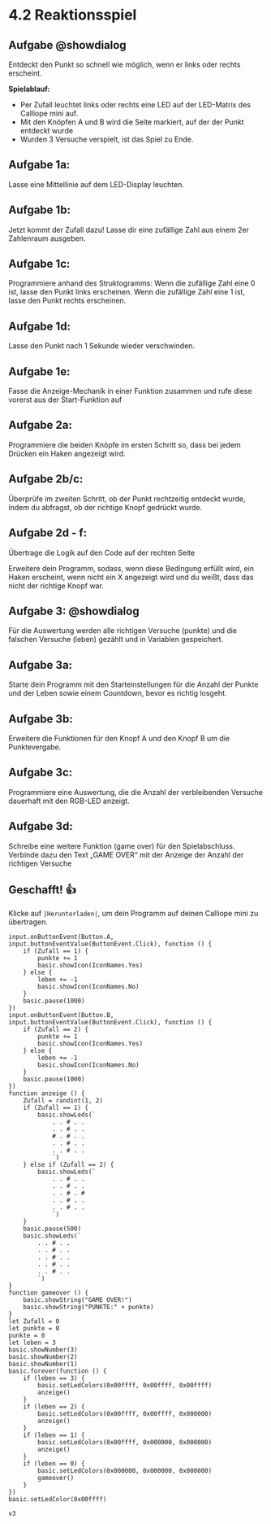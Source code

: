 # 4.2 Reaktionsspiel

## Aufgabe @showdialog
Entdeckt den Punkt so schnell wie möglich, wenn er links oder rechts erscheint.

**Spielablauf:**
- Per Zufall leuchtet links oder rechts eine LED auf der LED-Matrix des Calliope mini auf.
- Mit den Knöpfen A und B wird die Seite markiert, auf der der Punkt entdeckt wurde
- Wurden 3 Versuche verspielt, ist das Spiel zu Ende.

## Aufgabe 1a:
Lasse eine Mittellinie auf dem LED-Display leuchten.

## Aufgabe 1b:
Jetzt kommt der Zufall dazu! Lasse dir eine zufällige Zahl aus einem 2er Zahlenraum ausgeben.

## Aufgabe 1c:

Programmiere anhand des Struktogramms:
Wenn die zufällige Zahl eine 0 ist,
lasse den Punkt links erscheinen.
Wenn die zufällige Zahl eine 1 ist,
lasse den Punkt rechts erscheinen.

## Aufgabe 1d:

Lasse den Punkt nach 1 Sekunde
wieder verschwinden.

## Aufgabe 1e:

Fasse die Anzeige-Mechanik in einer Funktion zusammen und rufe diese vorerst aus der Start-Funktion auf

## Aufgabe 2a:

Programmiere die beiden Knöpfe im ersten Schritt so, dass bei jedem Drücken ein Haken angezeigt wird.


## Aufgabe 2b/c:

Überprüfe im zweiten Schritt, ob der Punkt rechtzeitig entdeckt wurde, indem du abfragst, ob der richtige Knopf gedrückt wurde.

## Aufgabe 2d - f:

Übertrage die Logik auf den Code auf der rechten Seite

Erweitere dein Programm, sodass, wenn diese Bedingung erfüllt wird, ein Haken erscheint, wenn nicht ein X angezeigt wird und du weißt, dass das nicht der richtige Knopf war.

## Aufgabe 3: @showdialog
Für die Auswertung werden alle richtigen Versuche (punkte) und die
falschen Versuche (leben) gezählt und in Variablen gespeichert.

## Aufgabe 3a: 

Starte dein Programm mit den Starteinstellungen
für die Anzahl der Punkte und der Leben sowie
einem Countdown, bevor es richtig losgeht.

## Aufgabe 3b: 
Erweitere die Funktionen für den Knopf A und den Knopf B um die Punktevergabe.

## Aufgabe 3c: 

Programmiere eine Auswertung, die die Anzahl der verbleibenden Versuche dauerhaft mit den RGB-LED anzeigt.

## Aufgabe 3d: 

Schreibe eine weitere Funktion (game over) für den Spielabschluss. Verbinde dazu den Text „GAME OVER“ mit der Anzeige der Anzahl der richtigen Versuche

## Geschafft! 👍
Klicke auf ``|Herunterladen|``, um dein Programm auf deinen Calliope mini zu übertragen.


```ghost
input.onButtonEvent(Button.A, input.buttonEventValue(ButtonEvent.Click), function () {
    if (Zufall == 1) {
        punkte += 1
        basic.showIcon(IconNames.Yes)
    } else {
        leben += -1
        basic.showIcon(IconNames.No)
    }
    basic.pause(1000)
})
input.onButtonEvent(Button.B, input.buttonEventValue(ButtonEvent.Click), function () {
    if (Zufall == 2) {
        punkte += 1
        basic.showIcon(IconNames.Yes)
    } else {
        leben += -1
        basic.showIcon(IconNames.No)
    }
    basic.pause(1000)
})
function anzeige () {
    Zufall = randint(1, 2)
    if (Zufall == 1) {
        basic.showLeds(`
            . . # . .
            . . # . .
            # . # . .
            . . # . .
            . . # . .
            `)
    } else if (Zufall == 2) {
        basic.showLeds(`
            . . # . .
            . . # . .
            . . # . #
            . . # . .
            . . # . .
            `)
    }
    basic.pause(500)
    basic.showLeds(`
        . . # . .
        . . # . .
        . . # . .
        . . # . .
        . . # . .
        `)
}
function gameover () {
    basic.showString("GAME OVER!")
    basic.showString("PUNKTE:" + punkte)
}
let Zufall = 0
let punkte = 0
punkte = 0
let leben = 3
basic.showNumber(3)
basic.showNumber(2)
basic.showNumber(1)
basic.forever(function () {
    if (leben == 3) {
        basic.setLedColors(0x00ffff, 0x00ffff, 0x00ffff)
        anzeige()
    }
    if (leben == 2) {
        basic.setLedColors(0x00ffff, 0x00ffff, 0x000000)
        anzeige()
    }
    if (leben == 1) {
        basic.setLedColors(0x00ffff, 0x000000, 0x000000)
        anzeige()
    }
    if (leben == 0) {
        basic.setLedColors(0x000000, 0x000000, 0x000000)
        gameover()
    }
})
basic.setLedColor(0x00ffff)
```

```package
v3
```